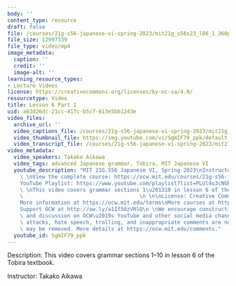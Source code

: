 ```yaml
---
body: ''
content_type: resource
draft: false
file: /courses/21g-s56-japanese-vi-spring-2023/mit21g_s56s23_l06_1_360p_16_9.mp4
file_size: 12997339
file_type: video/mp4
image_metadata:
  caption: ''
  credit: ''
  image-alt: ''
learning_resource_types:
- Lecture Videos
license: https://creativecommons.org/licenses/by-nc-sa/4.0/
resourcetype: Video
title: Lesson 6 Part 1
uid: a63d26dc-21cc-417c-b5c7-613e5bb1243e
video_files:
  archive_url: ''
  video_captions_file: /courses/21g-s56-japanese-vi-spring-2023/mit21g_s56s23_l06_1_captions.vtt
  video_thumbnail_file: https://img.youtube.com/vi/SgmIF79_ppk/default.jpg
  video_transcript_file: /courses/21g-s56-japanese-vi-spring-2023/mit21g_s56s23_l06_1_transcript.pdf
video_metadata:
  video_speakers: Takako Aikawa
  video_tags: advanced Japanese grammar, Tobira, MIT Japanese VI
  youtube_description: "MIT 21G.S56 Japanese VI, Spring 2023\nInstructor: Takako Aikawa\n\
    \ \nView the complete course: https://ocw.mit.edu/courses/21g-s56-japanese-vi-spring-2023\n\
    YouTube Playlist: https://www.youtube.com/playlist?list=PLUl4u3cNGP62Mr5APSizHgFa0hRiWgPln\n\
    \ \nThis video covers grammar sections 1\u201310 in lesson 6 of the Tobira textbook.\
    \                                     \n \n\nLicense: Creative Commons BY-NC-SA\n\
    More information at https://ocw.mit.edu/terms\nMore courses at https://ocw.mit.edu\n\
    Support OCW at http://ow.ly/a1If50zVRlQ\n \nWe encourage constructive comments\
    \ and discussion on OCW\u2019s YouTube and other social media channels. Personal\
    \ attacks, hate speech, trolling, and inappropriate comments are not allowed and\
    \ may be removed. More details at https://ocw.mit.edu/comments."
  youtube_id: SgmIF79_ppk
---
```

Description: This video covers grammar sections 1–10 in lesson 6 of the Tobira textbook.

Instructor: Takako Aikawa